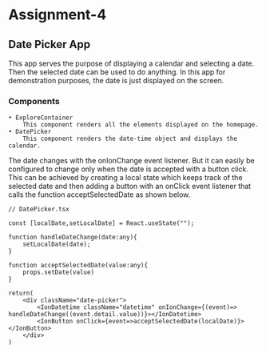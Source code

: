 # Assignment-4

## Date Picker App
This app serves the purpose of displaying a calendar and selecting a date. Then the selected date can be used to do anything.
In this app for demonstration purposes, the date is just displayed on the screen.

### Components
    • ExploreContainer
        This component renders all the elements displayed on the homepage.
    • DatePicker
        This component renders the date-time object and displays the calendar.

The date changes with the onIonChange event listener.
But it can easily be configured to change only when the date is accepted with a button click.
This can be achieved by creating a local state which keeps track of the selected date and then
adding a button with an onClick event listener that calls the function acceptSelectedDate as shown below.

    // DatePicker.tsx

    const [localDate,setLocalDate] = React.useState("");
    
    function handleDateChange(date:any){
        setLocalDate(date);
    }

    function acceptSelectedDate(value:any){
        props.setDate(value)
    }
    
    return(
        <div className="date-picker">
            <IonDatetime className="datetime" onIonChange={(event)=> handleDateChange((event.detail.value))}></IonDatetime>
            <IonButton onClick={event=>acceptSelectedDate(localDate)}></IonButton>
        </div>
    ) 